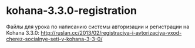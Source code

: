 kohana-3.3.0-registration
=========================

Файлы для урока по написанию системы авторизации и регистрации на Kohana 3.3.0:
http://ruslan.cc/2013/02/registraciya-i-avtorizaciya-vxod-cherez-socialnye-seti-v-kohana-3-3-0/
